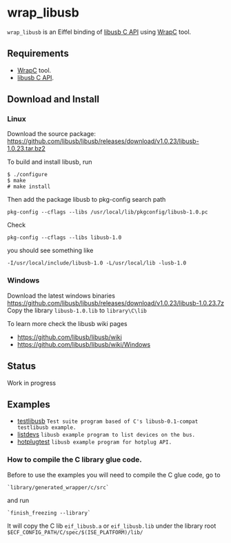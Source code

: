 # wrap_libusb
`wrap_libusb` is an Eiffel binding of [libusb C API](https://libusb.info/) 
using [WrapC](https://github.com/eiffel-wrap-c/WrapC) tool.

## Requirements 


*  [WrapC](https://github.com/eiffel-wrap-c/WrapC) tool.
*  [libusb C API](https://libusb.info/).

## Download and  Install

### Linux

Download the source package: https://github.com/libusb/libusb/releases/download/v1.0.23/libusb-1.0.23.tar.bz2

To build and install libusb, run

	$ ./configure
	$ make
	# make install

Then add the package libusb to pkg-config search path

	pkg-config --cflags --libs /usr/local/lib/pkgconfig/libusb-1.0.pc

Check	
	
	pkg-config --cflags --libs libusb-1.0

you should see something like
	
	-I/usr/local/include/libusb-1.0 -L/usr/local/lib -lusb-1.0

### Windows

Download the latest windows binaries https://github.com/libusb/libusb/releases/download/v1.0.23/libusb-1.0.23.7z
Copy the library `libusb-1.0.lib` to `library\C\lib`
		
To learn more check the libusb wiki pages 

* https://github.com/libusb/libusb/wiki
* https://github.com/libusb/libusb/wiki/Windows

## Status

Work in progress


## Examples

* [testlibusb](examples/testlibusb)       `Test suite program based of C's libusb-0.1-compat testlibusb example.`
* [listdevs](examples/listdevs)      	  `libusb example program to list devices on the bus.`
* [hotplugtest](examples/hotplugtest)     `libusb example program for hotplug API.`

### How to compile the C library glue code.

Before to use the examples you will need to compile the C glue code, go to 

	`library/generated_wrapper/c/src` 

and run

	`finish_freezing --library`

It will copy the C lib `eif_libusb.a` or `eif_libusb.lib` under the library root `$ECF_CONFIG_PATH/C/spec/$(ISE_PLATFORM)/lib/`

